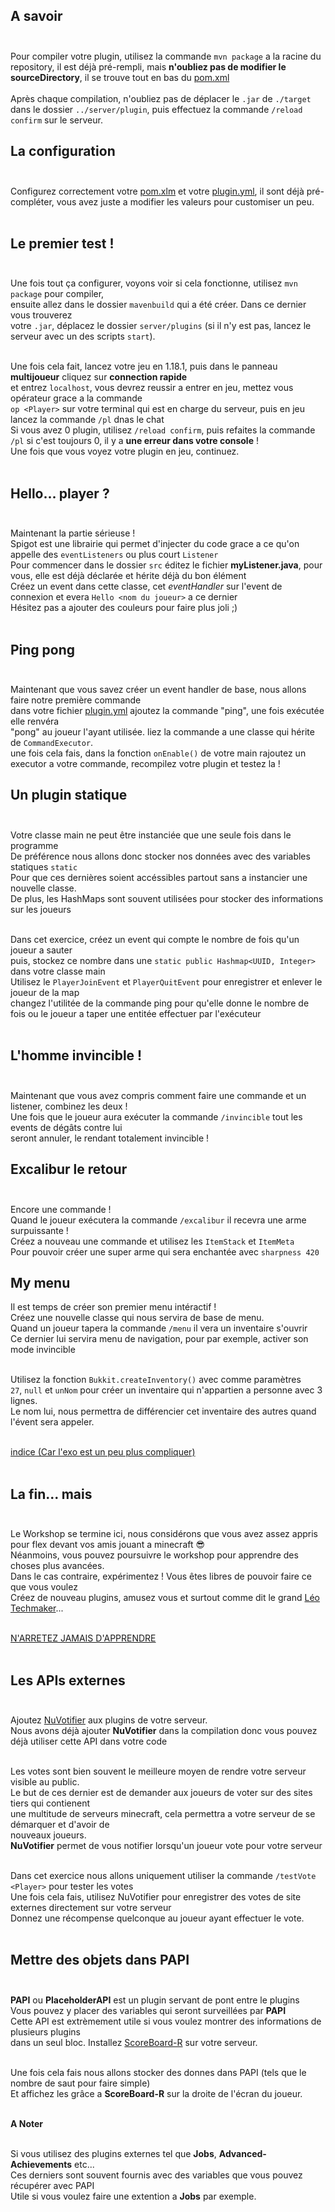 ## A savoir <br><br>

Pour compiler votre plugin, utilisez la commande `mvn package` a la racine du repository, il est déjà pré-rempli, mais **n'oubliez pas de modifier le sourceDirectory**, il se trouve tout en bas du [pom.xml](./pom.xml)<br><br>
Après chaque compilation, n'oubliez pas de déplacer le `.jar` de `./target` dans
le dossier `../server/plugin`, puis effectuez la commande `/reload confirm` sur le serveur.

## La configuration <br><br>

Configurez correctement votre [pom.xlm](./pom.xml) et votre [plugin.yml](./plugin.yml), il sont déjà pré-compléter, vous avez juste a modifier les valeurs pour customiser un peu.<br><br>

## Le premier test ! <br><br>

Une fois tout ça configurer, voyons voir si cela fonctionne, utilisez `mvn package` pour compiler,<br>
ensuite allez dans le dossier `mavenbuild` qui a été créer. Dans ce dernier vous trouverez<br>
votre `.jar`, déplacez le dossier `server/plugins` (si il n'y est pas, lancez le serveur avec un des scripts `start`).<br><br>

Une fois cela fait, lancez votre jeu en 1.18.1, puis dans le panneau **multijoueur** cliquez sur **connection rapide**<br>
et entrez `localhost`, vous devrez reussir a entrer en jeu, mettez vous opérateur grace a la commande<br>
`op <Player>` sur votre terminal qui est en charge du serveur, puis en jeu lancez la commande `/pl` dnas le chat<br>
Si vous avez 0 plugin, utilisez `/reload confirm`, puis refaites la commande `/pl` si c'est toujours 0, il y a **une erreur dans votre console** ! <br>
Une fois que vous voyez votre plugin en jeu, continuez.<br><br>

## Hello... player ? <br><br>

Maintenant la partie sérieuse !<br>
Spigot est une librairie qui permet d'injecter du code grace a ce qu'on appelle des `eventListeners` ou plus court `Listener`<br>
Pour commencer dans le dossier `src` éditez le fichier **myListener.java**, pour vous, elle est déjà déclarée et hérite déjà du bon élément<br>
Créez un event dans cette classe, cet *eventHandler* sur l'event de connexion et evera `Hello <nom du joueur>` a ce dernier<br>
Hésitez pas a ajouter des couleurs pour faire plus joli ;)<br><br>

## Ping pong <br> <br>

Maintenant que vous savez créer un event handler de base, nous allons faire notre première commande <br>
dans votre fichier [plugin.yml](./plugin.yml) ajoutez la commande "ping", une fois exécutée elle renvéra<br>
"pong" au joueur l'ayant utilisée. liez la commande a une classe qui hérite de `CommandExecutor`. <br>
une fois cela fais, dans la fonction `onEnable()` de votre main rajoutez un executor a votre commande, recompilez votre plugin et testez la ! <br>

## Un plugin statique <br> <br>

Votre classe main ne peut être instanciée que une seule fois dans le programme <br>
De préférence nous allons donc stocker nos données avec des variables statiques `static` <br>
Pour que ces dernières soient accéssibles partout sans a instancier une nouvelle classe. <br>
De plus, les HashMaps sont souvent utilisées pour stocker des informations sur les joueurs <br><br>

Dans cet exercice, créez un event qui compte le nombre de fois qu'un joueur a sauter <br>
puis, stockez ce nombre dans une `static public Hashmap<UUID, Integer>` dans votre classe main <br>
Utilisez le `PlayerJoinEvent` et `PlayerQuitEvent` pour enregistrer et enlever le joueur de la map<br>
changez l'utilitée de la commande ping pour qu'elle donne le nombre de fois ou le joueur a taper une entitée effectuer par l'exécuteur<br><br>

## L'homme invincible !<br><br>

Maintenant que vous avez compris comment faire une commande et un listener, combinez les deux !<br>
Une fois que le joueur aura exécuter la commande `/invincible` tout les events de dégâts contre lui<br>
seront annuler, le rendant totalement invincible !<br>

## Excalibur le retour <br><br>

Encore une commande !<br>
Quand le joueur exécutera la commande `/excalibur` il recevra une arme surpuissante !<br>
Créez a nouveau une commande et utilisez les `ItemStack` et `ItemMeta`<br>
Pour pouvoir créer une super arme qui sera enchantée avec `sharpness 420`<br>

## My menu

Il est temps de créer son premier menu intéractif !<br>
Créez une nouvelle classe qui nous servira de base de menu.<br>
Quand un joueur tapera la commande `/menu` il vera un inventaire s'ouvrir<br>
Ce dernier lui servira menu de navigation, pour par exemple, activer son mode invincible<br><br>

Utilisez la fonction `Bukkit.createInventory()` avec comme paramètres<br>
`27`, `null` et `unNom` pour créer un inventaire qui n'appartien a personne avec 3 lignes.<br>
Le nom lui, nous permettra de différencier cet inventaire des autres quand l'évent sera appeler.<br><br>

[indice (Car l'exo est un peu plus compliquer)](./.indice_menu.md)<br><br>

## La fin... mais<br><br>

Le Workshop se termine ici, nous considérons que vous avez assez appris<br>
pour flex devant vos amis jouant a minecraft 😎<br>
Néanmoins, vous pouvez poursuivre le workshop pour apprendre des choses plus avancées.<br>
Dans le cas contraire, expérimentez ! Vous êtes libres de pouvoir faire ce que vous voulez<br>
Créez de nouveau plugins, amusez vous et surtout comme dit le grand [Léo Techmaker](https://www.youtube.com/channel/UCRhyS_ylPQ5GWBl1lK92ftA)...<br><br>

[N'ARRETEZ JAMAIS D'APPRENDRE](https://www.youtube.com/watch?v=1iCwWF-D2as)<br><br>

## Les APIs externes <br><br>

Ajoutez [NuVotifier](https://www.spigotmc.org/resources/nuvotifier.13449/download?version=407478) aux plugins de votre serveur.<br>
Nous avons déjà ajouter **NuVotifier** dans la compilation donc vous pouvez déjà utiliser cette API dans votre code<br><br>

Les votes sont bien souvent le meilleure moyen de rendre votre serveur visible au public.<br>
Le but de ces dernier est de demander aux joueurs de voter sur des sites tiers qui contienent<br>
une multitude de serveurs minecraft, cela permettra a votre serveur de se démarquer et d'avoir de<br>
nouveaux joueurs.<br>
**NuVotifier** permet de vous notifier lorsqu'un joueur vote pour votre serveur<br><br>

Dans cet exercice nous allons uniquement utiliser la commande `/testVote <Player>` pour tester les votes<br>
Une fois cela fais, utilisez NuVotifier pour enregistrer des votes de site externes directement sur votre serveur<br>
Donnez une récompense quelconque au joueur ayant effectuer le vote.<br><br>

## Mettre des objets dans PAPI <br><br>

**PAPI** ou **PlaceholderAPI** est un plugin servant de pont entre le plugins<br>
Vous pouvez y placer des variables qui seront surveillées par **PAPI**<br>
Cette API est extrèmement utile si vous voulez montrer des informations de plusieurs plugins<br>
dans un seul bloc. Installez [ScoreBoard-R](https://www.spigotmc.org/resources/scoreboard.14754/download?version=388422) sur votre serveur.<br><br>

Une fois cela fais nous allons stocker des donnes dans PAPI (tels que le nombre de saut pour faire simple)<br>
Et affichez les grâce a **ScoreBoard-R** sur la droite de l'écran du joueur.<br><br>

__**A Noter**__<br><br>

Si vous utilisez des plugins externes tel que **Jobs**, **Advanced-Achievements** etc...<br>
Ces derniers sont souvent fournis avec des variables que vous pouvez récupérer avec PAPI<br>
Utile si vous voulez faire une extention a **Jobs** par exemple.